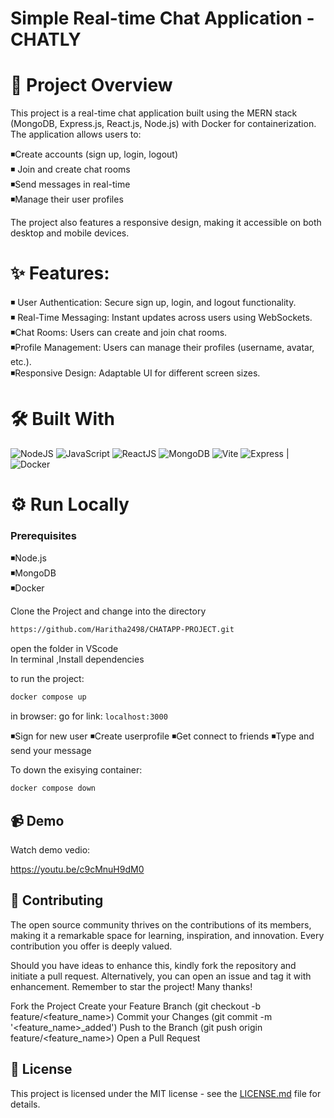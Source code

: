 # Simple Real-time Chat Application -CHATLY

# 📜  Project Overview

This project is a real-time chat application built using the MERN stack (MongoDB, Express.js, React.js, Node.js) with Docker for containerization. The application allows users to:

 :black_medium_small_square:Create accounts (sign up, login, logout)  <br/>
:black_medium_small_square: Join and create chat rooms <br/>
 :black_medium_small_square:Send messages in real-time <br/>
 :black_medium_small_square:Manage their user profiles

The project also features a responsive design, making it accessible on both desktop and mobile devices.

# ✨ Features:

   :black_medium_small_square: User Authentication: Secure sign up, login, and logout functionality. <br/>
   :black_medium_small_square: Real-Time Messaging: Instant updates across users using WebSockets. <br/>
    :black_medium_small_square:Chat Rooms: Users can create and join chat rooms. <br/>
    :black_medium_small_square:Profile Management: Users can manage their profiles (username, avatar, etc.). <br/>
    :black_medium_small_square:Responsive Design: Adaptable UI for different screen sizes. <br/>

# 🛠 **Built With**

![NodeJS](https://img.icons8.com/color/48/000000/nodejs.png) 
![JavaScript](https://img.icons8.com/color/48/000000/javascript.png) 
![ReactJS](https://img.icons8.com/color/48/000000/react-native.png) 
![MongoDB](https://img.icons8.com/color/48/000000/mongodb.png)
![Vite](https://img.icons8.com/fluency/48/000000/vite.png) 
![Express](https://img.icons8.com/fluency/48/null/express-js.png) 
| ![Docker](https://img.icons8.com/fluency/48/000000/docker.png)


# ⚙️ Run Locally #

### Prerequisites ###
:black_medium_small_square:Node.js<br/>
:black_medium_small_square:MongoDB  <br/>
:black_medium_small_square:Docker  <br/>


 Clone the Project and change into the directory

```bash
https://github.com/Haritha2498/CHATAPP-PROJECT.git
```

open the folder in VScode<br>
In terminal ,Install dependencies

to run the project:
```bash
docker compose up
```

in browser:
go for link: `` localhost:3000 ``

:black_medium_small_square:Sign for new user
:black_medium_small_square:Create userprofile
:black_medium_small_square:Get connect to friends
:black_medium_small_square:Type and send your message



To down the exisying container:
```bash
docker compose down
```


## :video_camera: Demo ##
Watch demo vedio:<br>

https://youtu.be/c9cMnuH9dM0




## :ribbon: Contributing ##
The open source community thrives on the contributions of its members, making it a remarkable space for learning, inspiration, and innovation. Every contribution you offer is deeply valued.

Should you have ideas to enhance this, kindly fork the repository and initiate a pull request. Alternatively, you can open an issue and tag it with enhancement. Remember to star the project! Many thanks!

Fork the Project
Create your Feature Branch (git checkout -b feature/<feature_name>)
Commit your Changes (git commit -m '<feature_name>_added')
Push to the Branch (git push origin feature/<feature_name>)
Open a Pull Request
## :page_with_curl: License ##
This project is licensed under the MIT license - see the [LICENSE.md](https://github.com/Haritha2498/Linkedin-_dapp/blob/main/LICENSE) file for details.



























 
